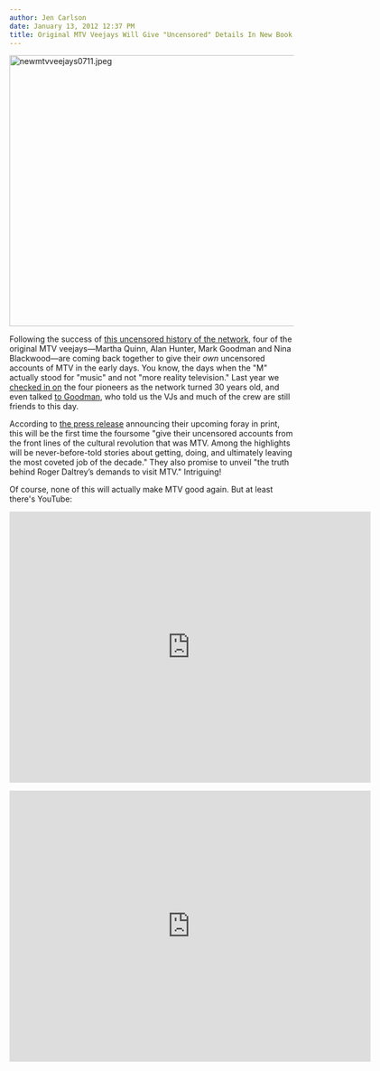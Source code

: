 ```yaml
---
author: Jen Carlson
date: January 13, 2012 12:37 PM
title: Original MTV Veejays Will Give "Uncensored" Details In New Book
---
```


<p><span class="mt-enclosure mt-enclosure-image" style="display: inline;"> <img alt="newmtvveejays0711.jpeg" src="https://web.archive.org/web/20120131160330im_/http://gothamist.com/attachments/arts_jen/newmtvveejays0711.jpeg" width="640" height="480" class="image-none"> </span></p>

<p>Following the success of <a href="https://web.archive.org/web/20120131160330/http://www.amazon.com/Want-My-MTV-Uncensored-Revolution/dp/0525952306">this uncensored history of the network</a>, four of the original MTV veejays&#x2014;Martha Quinn, Alan Hunter, Mark Goodman and Nina Blackwood&#x2014;are coming back together to give their <em>own</em> uncensored accounts of MTV in the early days. You know, the days when the &quot;M&quot; actually stood for &quot;music&quot; and not &quot;more reality television.&quot; Last year we <a href="https://web.archive.org/web/20120131160330/http://gothamist.com/2011/07/06/your_first_mtv_veejays_where_are_th.php#photo-1">checked in on</a> the four pioneers as the network turned 30 years old, and even talked <a href="https://web.archive.org/web/20120131160330/http://gothamist.com/2011/07/28/mark_goodman_mtvs_original_veejay.php">to Goodman</a>, who told us the VJs and much of the crew are still friends to this day.</p>

<p>According to <a href="https://web.archive.org/web/20120131160330/http://www.80svjs.com/?p=360">the press release</a> announcing their upcoming foray in print, this will be the first time the foursome &quot;give their uncensored accounts from the front lines of the cultural revolution that was MTV. Among the highlights will be never-before-told stories about getting, doing, and ultimately leaving the most coveted job of the decade.&quot; They also promise to unveil &quot;the truth behind Roger Daltrey&#x2019;s demands to visit MTV.&quot; Intriguing! </p>

<p>Of course, none of this will actually make MTV good again. But at least there&apos;s YouTube:</p>

<p><iframe width="640" height="480" src="https://web.archive.org/web/20120131160330if_/http://www.youtube.com/embed/Cw6xesXLIAA" frameborder="0" allowfullscreen></iframe></p>

<p><iframe width="640" height="480" src="https://web.archive.org/web/20120131160330if_/http://www.youtube.com/embed/Uu_qfGYOSuw" frameborder="0" allowfullscreen></iframe></p>